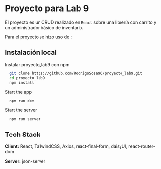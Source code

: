 
# Proyecto para Lab 9


El proyecto es un CRUD realizado en `React` sobre una librería con carrito y un administrador básico de inventario.

Para el proyecto se hizo uso de : 



## Instalación local

Instalar proyecto_lab9 con npm 

```bash
  git clone https://github.com/RodrigoSosa96/proyecto_lab9.git
  cd proyecto_lab9
  npm install
```

Start the app
```bach
  npm run dev
```

Start the server

```bash
  npm run server
```


## Tech Stack

**Client:** React, TailwindCSS, Axios, react-final-form, daisyUI, react-router-dom

**Server:** json-server

